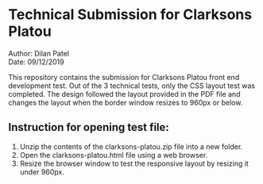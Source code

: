 # Technical Submission for Clarksons Platou
Author: Dilan Patel  
Date: 09/12/2019

This repository contains the submission for Clarksons Platou front end development test. Out of the 3 technical tests, only the CSS layout test was completed. The design followed the layout provided in the PDF file and changes the layout when the border window resizes to 960px or below.

## Instruction for opening test file:

1. Unzip the contents of the clarksons-platou.zip file into a new folder.
2. Open the clarksons-platou.html file using a web browser.
3. Resize the browser window to test the responsive layout by resizing it under 960px.
